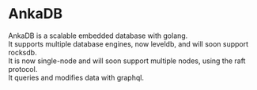 # AnkaDB

AnkaDB is a scalable embedded database with golang.  
It supports multiple database engines, now leveldb, and will soon support rocksdb.  
It is now single-node and will soon support multiple nodes, using the raft protocol.  
It queries and modifies data with graphql.  
